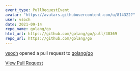 ```yaml
---
event_type: PullRequestEvent
avatar: "https://avatars.githubusercontent.com/u/814322?"
user: vsoch
date: 2021-09-14
repo_name: golang/go
html_url: https://github.com/golang/go/pull/48369
repo_url: https://github.com/golang/go
---
```


<a href='https://github.com/vsoch' target='_blank'>vsoch</a> opened a pull request to <a href='https://github.com/golang/go' target='_blank'>golang/go</a>

<a href='https://github.com/golang/go/pull/48369' target='_blank'>View Pull Request</a>